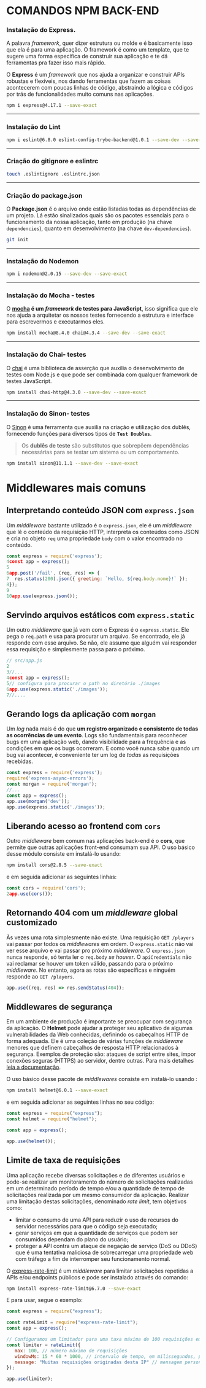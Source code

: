 # COMANDOS NPM BACK-END

### Instalação do Express.
A palavra  _framework_, quer dizer estrutura ou molde e é basicamente isso que ela é para uma aplicação. O framework é como um template, que te sugere uma forma específica de construir sua aplicação e te dá ferramentas pra fazer isso mais rápido.

O  **Express**  é um  _framework_  que nos ajuda a organizar e construir APIs robustas e flexíveis, nos dando ferramentas que fazem as coisas acontecerem com poucas linhas de código, abstraindo a lógica e códigos por trás de funcionalidades muito comuns nas aplicações.
```bash
npm i express@4.17.1 --save-exact
```
<hr />

### Instalação do Lint
```bash
npm i eslint@6.8.0 eslint-config-trybe-backend@1.0.1 --save-dev --save-exact
```
<hr />

### Criação do gitignore e eslintrc
```bash
touch .eslintignore .eslintrc.json
```
<hr />

### Criação do package.json
O **Package.json** é o arquivo onde estão listadas todas as dependências de um projeto. Lá estão sinalizados quais são os pacotes essenciais para o funcionamento da nossa aplicação, tanto em produção (na chave `dependencies`), quanto em desenvolvimento (na chave `dev-dependencies`).
```bash
git init
```
<hr />

### Instalação do Nodemon
```bash
npm i nodemon@2.0.15 --save-dev --save-exact
```
<hr />

### Instalação do Mocha - testes
O **[mocha](https://mochajs.org/)  é um  _framework_  de testes para JavaScript**, isso significa que ele nos ajuda a arquitetar os nossos testes fornecendo a estrutura e interface para escrevermos e executarmos eles.
```bash
npm install mocha@8.4.0 chai@4.3.4 --save-dev --save-exact
```
<hr />

### Instalação do Chai- testes
 O [chai](https://www.chaijs.com/api/bdd/) é uma biblioteca de asserção que auxilia o desenvolvimento de testes com Node.js e que pode ser combinada com qualquer framework de testes JavaScript.
```bash
npm install chai-http@4.3.0 --save-dev --save-exact
```
<hr />

### Instalação do Sinon- testes
O  [Sinon](https://sinonjs.org/)  é uma ferramenta que auxilia na criação e utilização dos dublês, fornecendo funções para diversos tipos de  **`Test Doubles`**.

> Os  **dublês de teste**  são substitutos que sobrepõem dependências necessárias para se testar um sistema ou um comportamento.
```bash
npm install sinon@11.1.1 --save-dev --save-exact
```

# Middlewares mais comuns

## Interpretando conteúdo JSON com  `express.json`
Um _middleware_ bastante utilizado é o `express.json`, ele é um _middleware_ que lê o conteúdo da requisição HTTP, interpreta os conteúdos como JSON e cria no objeto `req` uma propriedade `body` com o valor encontrado no conteúdo.

```js
const express = require('express');
4const app = express();
5
6app.post('/fail', (req, res) => {
7  res.status(200).json({ greeting: `Hello, ${req.body.nome}!` });
8});
9
10app.use(express.json());
```


## Servindo arquivos estáticos com  `express.static`

Um outro  _middleware_  que já vem com o Express é o  `express.static`. Ele pega o  `req.path`  e usa para procurar um arquivo. Se encontrado, ele já responde com esse arquivo. Se não, ele assume que alguém vai responder essa requisição e simplesmente passa para o próximo.

```js
// src/app.js
2
3//...
4const app = express();
5// configura para procurar o path no diretório ./images
6app.use(express.static('./images'));
7//....
```

## Gerando logs da aplicação com  `morgan`

Um  _log_  nada mais é do que  **um registro organizado e consistente de todas as ocorrências de um evento**. Logs são fundamentais para reconhecer bugs em uma aplicação web, dando visibilidade para a frequência e as condições em que os bugs ocorreram. E como você nunca sabe quando um bug vai acontecer, é conveniente ter um log de  _todas_  as requisições recebidas.

```js
const express = require('express');
require('express-async-errors');
const morgan = require('morgan');
//...
const app = express();
app.use(morgan('dev'));
app.use(express.static('./images'));
```

## Liberando acesso ao frontend com  `cors`

Outro  _middleware_  bem comum nas aplicações back-end é o  **cors**, que permite que outras aplicações front-end consumam sua API. O uso básico desse módulo consiste em instalá-lo usando: 
 ```bash
 npm install cors@2.8.5 --save-exact
 ```
e em seguida adicionar as seguintes linhas:
```js
const cors = require('cors');
2app.use(cors());
```

## Retornando 404 com um  _middleware_  global customizado

Às vezes uma rota simplesmente não existe. Uma requisição  `GET /players`  vai passar por todos os  _middlewares_  em ordem. O  `express.static`  não vai ver esse arquivo e vai passar pro próximo  _middleware_. O  `express.json`  nunca responde, só tenta ler o  `req.body`  _se houver_. O  `apiCredentials`  não vai reclamar se houver um token válido, passando para o próximo  _middleware_. No entanto, agora as rotas são específicas e ninguém responde ao  `GET /players`.
```js
app.use((req, res) => res.sendStatus(404));
```

## Middlewares de segurança

Em um ambiente de produção é importante se preocupar com segurança da aplicação. O  **Helmet**  pode ajudar a proteger seu aplicativo de algumas vulnerabilidades da Web conhecidas, definindo os cabeçalhos HTTP de forma adequada. Ele é uma coleção de várias funções de  _middleware_  menores que definem cabeçalhos de resposta HTTP relacionados à segurança. Exemplos de proteção são: ataques de script entre sites, impor conexões seguras (HTTPS) ao servidor, dentre outras. Para mais detalhes  [leia a documentação](https://github.com/helmetjs/helmet).

O uso básico desse pacote de  _middlewares_  consiste em instalá-lo usando :
```bash
npm install helmet@6.0.1 --save-exact
```
  e em seguida adicionar as seguintes linhas no seu código:
  ```js
const express = require("express");
const helmet = require("helmet");

const app = express();

app.use(helmet());
```

## Limite de taxa de requisições

Uma aplicação recebe diversas solicitações e de diferentes usuários e pode-se realizar um monitoramento do número de solicitações realizadas em um determinado período de tempo e/ou a quantidade de tempo de solicitações realizada por um mesmo consumidor da aplicação. Realizar uma limitação destas solicitações, denominado  _rate limit_, tem objetivos como:

-   limitar o consumo de uma API para reduzir o uso de recursos do servidor necessários para que o código seja executado;
-   gerar serviços em que a quantidade de serviços que podem ser consumidos dependam do plano do usuário;
-   proteger a API contra um ataque de negação de serviço (DoS ou DDoS) que é uma tentativa maliciosa de sobrecarregar uma propriedade web com tráfego a fim de interromper seu funcionamento normal.

O  [express-rate-limit](https://github.com/express-rate-limit/express-rate-limit)  é um  _middleware_  para limitar solicitações repetidas a APIs e/ou endpoints públicos e pode ser instalado através do comando:

```bash
npm install express-rate-limit@6.7.0 --save-exact
```
E para usar, segue o exemplo:
```js
const express = require("express");

const rateLimit = require("express-rate-limit");
const app = express();

// Configuramos um limitador para uma taxa máxima de 100 requisições em um intervalo de 15 minutos
const limiter = rateLimit({
   max: 100, // número máximo de requisições
   windowMs: 15 * 60 * 1000, // intervalo de tempo, em milissegundos, para atingir o número máximo de requisições
   message: "Muitas requisições originadas desta IP" // mensagem personalizada quando atinge o limit rate
});

app.use(limiter);
```




